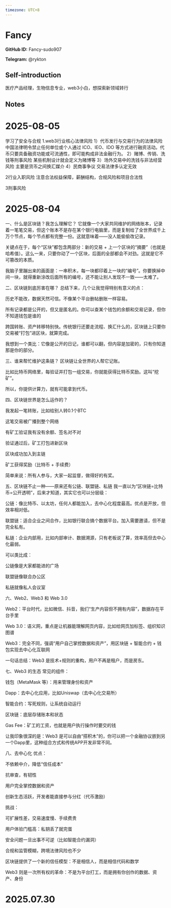 ```yaml
---
timezone: UTC+8
---
```


# Fancy

**GitHub ID:** Fancy-sudo907

**Telegram:** @rykton

## Self-introduction

医疗产品经理，生物信息专业，web3小白，想探索新领域转行

## Notes

<!-- Content_START -->
# 2025-08-05

学习了安全与合规
1.web3行业核心法律风险
1）代币发行与交易行为的法律风险
中国法律明令禁止任何单位或个人通过 ICO、IEO、IDO 等方式进行融资活动。代币只要具备融资功能或可流通性，即可能构成非法金融行为。
2）赌博、传销、洗钱等刑事风险
某些机制设计就会定义为赌博等
3）场外交易中的洗钱与非法经营风险
主要是货币之间换汇媒介
4）民商事争议
交易法律多认定无效

2行业入职风险
注意合法权益保障，薪酬结构，合规风险和项目合法性

3刑事风险

# 2025-08-04

一、什么是区块链？我怎么理解它？
它就像一个大家共同维护的网络账本，记录着一笔笔交易，但这个账本不是存在某个银行电脑里，而是复制给了全世界成千上万个节点，每个节点都有完整一份。这就意味着——没人能偷偷改记录。

关键点在于，每个“区块”都包含两部分：新的交易 + 上一个区块的“摘要”（也就是哈希值）。这么一来，只要你动了一个区块，后面的全部都会不对劲。这就是它不可篡改的本质。

我脑子里蹦出来的画面是：一串积木，每一块都印着上一块的“编号”。你要换掉中间一块，就得重新涂改后面所有的编号，还不能让别人发现不一致——太难了。

二、区块链到底厉害在哪？
总结下来，几个让我觉得特别有意义的点：

历史不能改，数据天然可信。不像某个平台删帖删账一样容易。

所有记录都是公开的，但又是匿名的。你可以查某个钱包的余额和交易记录，但你不知道钱包是谁的

跨国转账、资产转移特别快。传统银行还要走流程、换汇什么的，区块链上只要你交易被“打包”进区块，就算完成。

我想到一个类比：它像是公开的日记，谁都可以翻，但内容是加密的，只有你知道那是你的部分。

三、谁来帮忙维护这条链？
区块链让全世界的人帮它记账。

比如比特币网络里，每验证并打包一组交易，你就能获得比特币奖励。这叫“挖矿”。

所以，你提供计算力，就有可能拿到代币。

四、区块链世界是怎么运作的？

我发起一笔转账，比如给别人转0.1个BTC

这笔交易被广播到整个网络

有矿工验证我有没有余额、签名对不对

验证通过后，矿工打包进新区块

区块成功加入到主链

矿工获得奖励（比特币 + 手续费）

简单来说：所有人参与，大家一起监督，做得好的有奖。

五、区块链不止一种——原来还有公链、联盟链、私链
我一直以为“区块链=比特币=公开透明”，后来才知道，其实它也可以分层级：

公链：像比特币、以太坊，任何人都能加入，去中心化程度最高。优点是开放，但效率相对低。

联盟链：适合企业之间合作，比如银行联合搞个数据平台。加入需要邀请，但不是完全私有。

私链：企业内部用，比如内部审计、数据溯源，只有老板说了算，效率高但去中心化最弱。

可以类比成：

公链像是大家都能进的广场

联盟链像联合办公区

私链就像私人会议室

六、Web2、Web3 和 Web 3.0 


Web2：平台时代，比如微信、抖音，我们“生产内容但不拥有内容”，数据存在平台手里

Web 3.0：语义网，重点是让机器能理解网页内容，比如给网页加标签、组织知识图谱

Web3：完全不同，强调“用户自己掌控数据和资产”，用区块链 + 智能合约 + 钱包实现去中心化互联网

一句话总结：Web3 是技术+规则的重构，用户不再是租户，而是房东。

七、Web3 的生态
常见的组件：

钱包（MetaMask 等）：用来管理身份和资产

Dapp：去中心化应用，比如Uniswap（去中心化交易所）

智能合约：写死规则，让系统自动运行

区块链：底层存储账本和状态

Gas Fee：矿工的工资，也就是用户执行操作时要交的钱

让我印象很深的是：Web3 是可以自由“搭积木”的，你可以把一个金融协议嵌到另一个Dapp里，这种组合方式和传统APP开发非常不同。

八、去中心化
优点：

不依赖中介，降低“信任成本”

抗审查，有韧性

用户完全掌控数据和资产

创新生态活跃，开发者能直接参与分红（代币激励）

挑战：

可扩展性差，交易速度慢、手续费贵

用户体验门槛高：私钥丢了就完蛋

安全问题一旦出事不可逆（比如智能合约漏洞）

合规和监管模糊，跨境法律风险也不少


区块链提供了一个新的信任模型：不是相信人，而是相信代码和数学

Web3 则是一次所有权的革命：不是为平台打工，而是拥有你创作的数据、资产、身份

# 2025.07.30


<!-- Content_END -->
